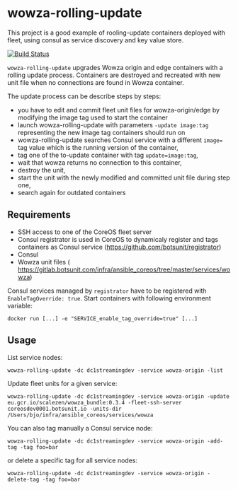 # wowza-rolling-update


This project is a good example of rooling-update containers deployed with fleet, using consul as service discovery and key value store.

[![Build Status](https://jenkins.botsunit.com/jenkins/buildStatus/icon?job=wowza_rolling_update_test)](https://jenkins.botsunit.com/jenkins/job/wowza_rolling_update_test/)

`wowza-rolling-update` upgrades Wowza origin and edge containers with a rolling update process. Containers are destroyed and recreated with new unit file when no connections are found in Wowza container.

The update process can be describe steps by steps:

- you have to edit and commit fleet unit files for wowza-origin/edge by modifying the image tag used to start the container
- launch wowza-rolling-update with parameters `-update image:tag` representing the new image tag containers should run on
- wowza-rolling-update searches Consul service with a different `image=` tag value which is the running version of the container,
- tag one of the to-update container with tag `update=image:tag`,
- wait that wowza returns no connection to this container,
- destroy the unit,
- start the unit with the newly modified and committed unit file during step one,
- search again for outdated containers

## Requirements

- SSH access to one of the CoreOS fleet server
- Consul registrator is used in CoreOS to dynamicaly register and tags containers as Consul service (https://github.com/botsunit/registrator)
- Consul
- Wowza unit files ( https://gitlab.botsunit.com/infra/ansible_coreos/tree/master/services/wowza)

Consul services managed by `registrator` have to be registered with `EnableTagOverride: true`. Start containers with following environment variable:

```
docker run [...] -e "SERVICE_enable_tag_override=true" [...]
```

## Usage

List service nodes:

```
wowza-rolling-update -dc dc1streamingdev -service wowza-origin -list
```

Update fleet units for a given service:
```
wowza-rolling-update -dc dc1streamingdev -service wowza-origin -update eu.gcr.io/scalezen/wowza_bundle:0.3.4 -fleet-ssh-server coreosdev0001.botsunit.io -units-dir /Users/bjo/infra/ansible_coreos/services/wowza
```

You can also tag manually a Consul service node:

```
wowza-rolling-update -dc dc1streamingdev -service wowza-origin -add-tag -tag foo=bar
```

or delete a specific tag for all service nodes:

```
wowza-rolling-update -dc dc1streamingdev -service wowza-origin -delete-tag -tag foo=bar
```
